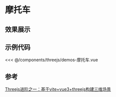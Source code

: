 # 摩托车


## 效果展示


<ThreeJSDemo />
<script setup>
import ThreeJSDemo from '../../../components/threejs/demos-摩托车.vue'

</script>


## 示例代码

<<< @/components/threejs/demos-摩托车.vue


## 参考 

[Threejs进阶之一：基于vite+vue3+threejs构建三维场景](https://blog.csdn.net/w137160164/article/details/130233826)
